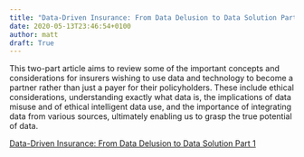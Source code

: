```yaml
---
title: "Data-Driven Insurance: From Data Delusion to Data Solution Part 1"
date: 2020-05-13T23:46:54+0100
author: matt
draft: True
---
```

This two-part article aims to review some of the important concepts and considerations for insurers wishing to use data and technology to become a partner rather than just a payer for their policyholders. These include ethical considerations, understanding exactly what data is, the implications of data misuse and of ethical intelligent data use, and the importance of integrating data from various sources, ultimately enabling us to grasp the true potential of data.

[ Data-Driven Insurance: From Data Delusion to Data Solution Part 1 ]( https://www.hannover-re.com/1540116/recent-medical-news-data-driven-insurance-part-1-2020.pdf )
